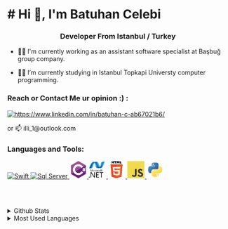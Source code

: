 # # Hi  👋, I'm Batuhan Celebi

<h3 align ="center"> Developer From Istanbul / Turkey </h3>

- 👨‍💻 I'm currently working as an assistant software specialist at Başbuğ group company.

- 👨‍🎓 I’m currently studying in Istanbul Topkapi Universty computer programming.

<h3 align="left">Reach or Contact Me ur opinion :) :</h3>
<p align="left">
  
<a href="https://www.linkedin.com/in/batuhan-c-ab67021b6/" target="blank"><img align="center" src="https://raw.githubusercontent.com/rahuldkjain/github-profile-readme-generator/master/src/images/icons/Social/linked-in-alt.svg" alt="https://www.linkedin.com/in/batuhan-c-ab67021b6/" height="30" width="40" /></a>
</p> or 
📫 illi_1@outlook.com

<h3 align="left">Languages and Tools:</h3>

<p align="left"> 
 <a href="https://developer.apple.com/swift/" target="_blank" rel="noreferrer"> <img src="https://developer.apple.com/swift/images/swift-og.png" alt="Swift" width="40" height="40"/> </a>
  <a href="https://www.microsoft.com/tr-tr/sql-server/sql-server-downloads" target="_blank" rel="noreferrer"> <img src="https://miro.medium.com/max/1400/1*sluuRP9RbH3MPqzbFNLEmQ.png" alt="Sql Server" width="50" height="40"/> </a> 
    <a href="https://www.w3schools.com/cs/" target="_blank" rel="noreferrer"> <img src="https://raw.githubusercontent.com/devicons/devicon/master/icons/csharp/csharp-original.svg" alt="csharp" width="40" height="40"/> </a> 
     <a href="https://dotnet.microsoft.com/" target="_blank" rel="noreferrer"> <img src="https://raw.githubusercontent.com/devicons/devicon/master/icons/dot-net/dot-net-original-wordmark.svg" alt="dotnet" width="40" height="40"/> </a> 
     <a href="https://www.w3.org/html/" target="_blank" rel="noreferrer"> <img src="https://raw.githubusercontent.com/devicons/devicon/master/icons/html5/html5-original-wordmark.svg" alt="html5" width="40" height="40"/> </a> 
     <a href="https://developer.mozilla.org/en-US/docs/Web/JavaScript" target="_blank" rel="noreferrer"> <img src="https://raw.githubusercontent.com/devicons/devicon/master/icons/javascript/javascript-original.svg" alt="javascript" width="40" height="40"/> </a>
     <a href="https://www.python.org" target="_blank" rel="noreferrer"> <img src="https://raw.githubusercontent.com/devicons/devicon/master/icons/python/python-original.svg" alt="python" width="40" height="40"/> </a>
     </p>


<br><br>

<details><summary>Github Stats</summary><img src="https://github-readme-stats.vercel.app/api?username=elaksc&theme=radical">
</details>

<details><summary>Most Used Languages</summary><img src="https://github-readme-stats.vercel.app/api/top-langs/?username=elaksc&layout=compact">
</details>

    
